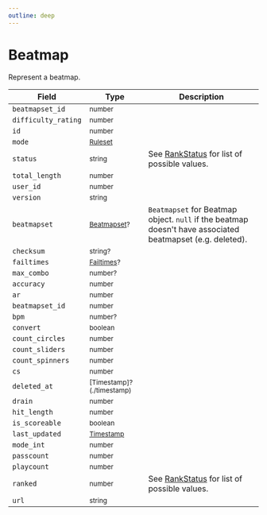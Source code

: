 ```yaml
---
outline: deep
---
```


# Beatmap

Represent a beatmap.

| Field               | Type                                           | Description                                                                                               |
| ------------------- | ---------------------------------------------- | --------------------------------------------------------------------------------------------------------- |
| `beatmapset_id`     | <small>number</small>                          |                                                                                                           |
| `difficulty_rating` | <small>number</small>                          |                                                                                                           |
| `id`                | <small>number</small>                          |                                                                                                           |
| `mode`              | <small>[Ruleset](../parameter/ruleset)</small> |                                                                                                           |
| `status`            | <small>string</small>                          | See [RankStatus](../parameter/rank-status.md) for list of possible values.                                |
| `total_length`      | <small>number</small>                          |                                                                                                           |
| `user_id`           | <small>number</small>                          |                                                                                                           |
| `version`           | <small>string</small>                          |                                                                                                           |
| `beatmapset`        | <small>[Beatmapset](./beatmapset.md)?</small>  | `Beatmapset` for Beatmap object. `null` if the beatmap doesn't have associated beatmapset (e.g. deleted). |
| `checksum`          | <small>string?</small>                         |                                                                                                           |
| `failtimes`         | <small>[Failtimes](./failtimes)?</small>       |                                                                                                           |
| `max_combo`         | <small>number?</small>                         |                                                                                                           |
| `accuracy`          | <small>number</small>                          |                                                                                                           |
| `ar`                | <small>number</small>                          |                                                                                                           |
| `beatmapset_id`     | <small>number</small>                          |                                                                                                           |
| `bpm`               | <small>number?</small>                         |                                                                                                           |
| `convert`           | <small>boolean</small>                         |                                                                                                           |
| `count_circles`     | <small>number</small>                          |                                                                                                           |
| `count_sliders`     | <small>number</small>                          |                                                                                                           |
| `count_spinners`    | <small>number</small>                          |                                                                                                           |
| `cs`                | <small>number</small>                          |                                                                                                           |
| `deleted_at`        | <small>[Timestamp]?(./timestamp)</small>       |                                                                                                           |
| `drain`             | <small>number</small>                          |                                                                                                           |
| `hit_length`        | <small>number</small>                          |                                                                                                           |
| `is_scoreable`      | <small>boolean</small>                         |                                                                                                           |
| `last_updated`      | <small>[Timestamp](./timestamp)</small>        |                                                                                                           |
| `mode_int`          | <small>number</small>                          |                                                                                                           |
| `passcount`         | <small>number</small>                          |                                                                                                           |
| `playcount`         | <small>number</small>                          |                                                                                                           |
| `ranked`            | <small>number</small>                          | See [RankStatus](../parameter/rank-status.md) for list of possible values.                                |
| `url`               | <small>string</small>                          |                                                                                                           |
